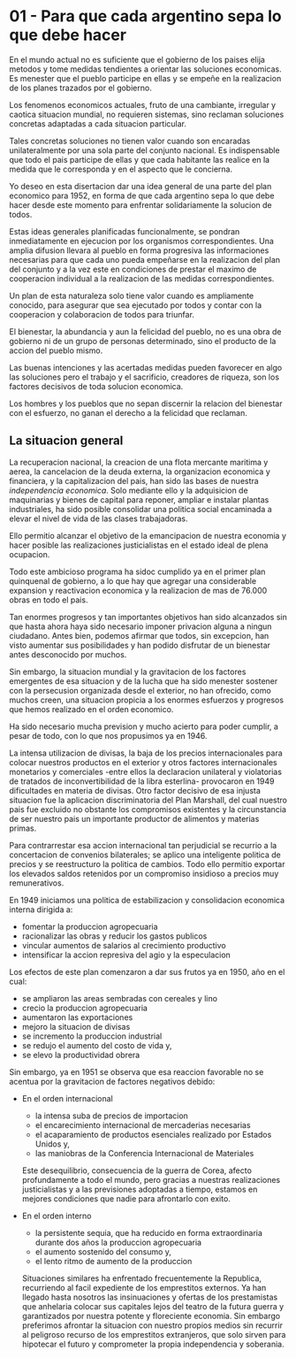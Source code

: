 # 01 - Para que cada argentino sepa lo que debe hacer

En el mundo actual no es suficiente que el gobierno de los paises elija metodos y tome medidas tendientes a orientar las soluciones economicas.
Es menester que el pueblo participe en ellas y se empeñe en la realizacion de los planes trazados por el gobierno.

Los fenomenos economicos actuales, fruto de una cambiante, irregular y caotica situacion mundial, no requieren sistemas, sino reclaman soluciones
concretas adaptadas a cada situacion particular.

Tales concretas soluciones no tienen valor cuando son encaradas unilateralmente por una sola parte del conjunto nacional.
Es indispensable que todo el pais participe de ellas y que cada habitante las realice en la medida que le corresponda y en el aspecto que le concierna.

Yo deseo en esta disertacion dar una idea general de una parte del plan economico para 1952, en forma de que cada argentino sepa lo que debe hacer desde este
momento para enfrentar solidariamente la solucion de todos.

Estas ideas generales planificadas funcionalmente, se pondran inmediatamente en ejecucion por los organismos correspondientes.
Una amplia difusion llevara al pueblo en forma progresiva las informaciones necesarias para que cada uno pueda empeñarse en la realizacion del plan del conjunto
y a la vez este en condiciones de prestar el maximo de cooperacion individual a la realizacion de las medidas correspondientes.

Un plan de esta naturaleza solo tiene valor cuando es ampliamente conocido, para asegurar que sea ejecutado por todos y contar con la cooperacion y colaboracion
de todos para triunfar.

El bienestar, la abundancia y aun la felicidad del pueblo, no es una obra de gobierno ni de un grupo de personas determinado, sino el producto de la accion
del pueblo mismo.

Las buenas intenciones y las acertadas medidas pueden favorecer en algo las soluciones pero el trabajo y el sacrificio, creadores de riqueza, son los factores
decisivos de toda solucion economica.

Los hombres y los pueblos que no sepan discernir la relacion del bienestar con el esfuerzo, no ganan el derecho a la felicidad que reclaman.

## La situacion general

La recuperacion nacional, la creacion de una flota mercante maritima y aerea, la cancelacion de la deuda externa, la organizacion economica y financiera, y la
capitalizacion del pais, han sido las bases de nuestra *independencia economica*. 
Solo mediante ello y la adquisicion de maquinarias y bienes de capital para reponer, ampliar e instalar plantas industriales, ha sido posible consolidar una
politica social encaminada a elevar el nivel de vida de las clases trabajadoras.

Ello permitio alcanzar el objetivo de la emancipacion de nuestra economia y hacer posible las realizaciones justicialistas en el estado ideal de plena ocupacion.

Todo este ambicioso programa ha sidoc cumplido ya en el primer plan quinquenal de gobierno, a lo que hay que agregar una considerable expansion y reactivacion
economica y la realizacion de mas de 76.000 obras en todo el pais.

Tan enormes progresos y tan importantes objetivos han sido alcanzados sin que hasta ahora haya sido necesario imponer privacion alguna a ningun ciudadano.
Antes bien, podemos afirmar que todos, sin excepcion, han visto aumentar sus posibilidades y han podido disfrutar de un bienestar antes desconocido por muchos.

Sin embargo, la situacion mundial y la gravitacion de los factores emergentes de esa situacion y de la lucha que ha sido menester sostener con la persecusion
organizada desde el exterior, no han ofrecido, como muchos creen, una situacion propicia a los enormes esfuerzos y progresos que hemos realizado en el orden
economico.

Ha sido necesario mucha prevision y mucho acierto para poder cumplir, a pesar de todo, con lo que nos propusimos ya en 1946.

La intensa utilizacion de divisas, la baja de los precios internacionales para colocar nuestros productos en el exterior y otros factores internacionales
monetarios y comerciales -entre ellos la declaracion unilateral y violatorias de tratados de inconvertibilidad de la libra esterlina- provocaron en 1949
dificultades en materia de divisas.
Otro factor decisivo de esa injusta situacion fue la aplicacion discriminatoria del Plan Marshall, del cual nuestro pais fue excluido no obstante los
compromisos existentes y la circunstancia de ser nuestro pais un importante productor de alimentos y materias primas.

Para contrarrestar esa accion internacional tan perjudicial se recurrio a la concertacion de convenios bilaterales; se aplico una inteligente politica de precios
y se reestructuro la politica de cambios.
Todo ello permitio exportar los elevados saldos retenidos por un compromiso insidioso a precios muy remunerativos.

En 1949 iniciamos una politica de estabilizacion y consolidacion economica interna dirigida a:

- fomentar la produccion agropecuaria
- racionalizar las obras y reducir los gastos publicos
- vincular aumentos de salarios al crecimiento productivo
- intensificar la accion represiva del agio y la especulacion

Los efectos de este plan comenzaron a dar sus frutos ya en 1950, año en el cual:

- se ampliaron las areas sembradas con cereales y lino
- crecio la produccion agropecuaria
- aumentaron las exportaciones
- mejoro la situacion de divisas
- se incremento la produccion industrial
- se redujo el aumento del costo de vida y,
- se elevo la productividad obrera

Sin embargo, ya en 1951 se observa que esa reaccion favorable no se acentua por la gravitacion de factores negativos debido:

- En el orden internacional
  
  - la intensa suba de precios de importacion
  - el encarecimiento internacional de mercaderias necesarias
  - el acaparamiento de productos esenciales realizado por Estados Unidos y,
  - las maniobras de la Conferencia Internacional de Materiales

  Este desequilibrio, consecuencia de la guerra de Corea, afecto profundamente a todo el mundo, pero gracias a nuestras realizaciones justicialistas y a las
  previsiones adoptadas a tiempo, estamos en mejores condiciones que nadie para afrontarlo con exito.

- En el orden interno
  - la persistente sequia, que ha reducido en forma extraordinaria durante dos años la produccion agropecuaria
  - el aumento sostenido del consumo y,
  - el lento ritmo de aumento de la produccion

  Situaciones similares ha enfrentado frecuentemente la Republica, recurriendo al facil expediente de los emprestitos externos.
  Ya han llegado hasta nosotros las insinuaciones y ofertas de los prestamistas que anhelaria colocar sus capitales lejos del teatro de la futura guerra y
  garantizados por nuestra potente y floreciente economia.
  Sin embargo preferimos afrontar la situacion con nuestro propios medios sin recurrir al peligroso recurso de los emprestitos extranjeros, que solo sirven
  para hipotecar el futuro y comprometer la propia independencia y soberania.

  
